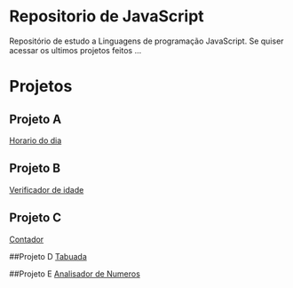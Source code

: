 # Repositorio de JavaScript
Repositório de estudo a Linguagens de programação JavaScript.
Se quiser acessar os ultimos projetos feitos ...

# Projetos
## Projeto A 
<a href="https://joaopedrosduarte.github.io/js/projetos/001/">Horario do dia</a>

## Projeto B
<a href="https://joaopedrosduarte.github.io/js/projetos/002/">Verificador de idade</a>

## Projeto C
<a href="https://joaopedrosduarte.github.io/js/projetos/003/">Contador</a>

##Projeto D
<a href="https://joaopedrosduarte.github.io/js/projetos/004/">Tabuada</a>

##Projeto E
<a href="https://joaopedrosduarte.github.io/js/projetos/005/">Analisador de Numeros</a>
